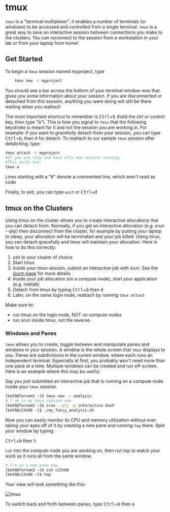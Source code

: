 # tmux

`tmux` is a "terminal multiplexer", it enables a number of terminals (or windows) to be accessed and controlled from a single terminal. `tmux` is a great way to save an interactive session between connections you make to the clusters. You can reconnect to the session from a workstation in your lab or from your laptop from home!

## Get Started

To begin a `tmux` session named myproject, type

``` bash
    tmux new -s myproject
```

You should see a bar across the bottom of your terminal window now that gives you some information about your session. If you are disconnected or detached from this session, anything you were doing will still be there waiting when you reattach

The most important shortcut to remember is <kbd>Ctrl</kbd>+<kbd>b</kbd> (hold the ctrl or control key, then type "b"). This is how you signal to `tmux` that the following keystroke is meant for it and not the session you are working in. For example: if you want to gracefully detach from your session, you can type <kbd>Ctrl</kbd>+<kbd>b</kbd>, then <kbd>d</kbd> for detach. To reattach to our sample `tmux` session after detatching, type:

``` bash
tmux attach -t myproject
#If you are lazy and have only one session running,
#This works too:
tmux a
```

Lines starting with a "#" denote a commented line, which aren't read as code

Finally, to exit, you can type `exit` or <kbd>Ctrl</kbd>+<kbd>d</kbd>

## tmux on the Clusters

Using tmux on the cluster allows you to create interactive allocations that you can detach from. Normally, if you get an interactive allocation (e.g. srun --pty) then disconnect from the cluster, for example by putting your laptop to sleep, your allocation will be terminated and your job killed. Using tmux, you can detach gracefully and tmux will maintain your allocation. Here is how to do this correctly:

1. ssh to your cluster of choice
2. Start tmux
3. Inside your tmux session, submit an interactive job with srun. See the [slurm page](/clusters-at-yale/job-scheduling#interactive-jobs) for more details
4. Inside your job allocation (on a compute node), start your application (e.g. matlab)
5. Detach from tmux by typing <kbd>Ctrl</kbd>+<kbd>b</kbd> then <kbd>d</kbd> 
6. Later, on the same login node, reattach by running `tmux attach`

Make sure to:

* run tmux on the login node, NOT on compute nodes
* run srun inside tmux, not the reverse.

### Windows and Panes

`tmux` allows you to create, toggle between and manipulate panes and windows in your session. A window is the whole screen that `tmux` displays to you. Panes are subdivisions in the curent window, where each runs an independent terminal. Especially at first, you probably won't need more than one pane at a time. Multiple windows can be created and run off-screen. Here is an example where this may be useful.

Say you just submitted an interactive job that is running on a compute node inside your `tmux` session.

``` bash
[be59@farnam2 ~]$ tmux new -s analysis
# I am in my tmux session now
[be59@farnam2 ~]$ srun --pty -p interactive bash
[be59@c23n08 ~]$ ./my_fancy_analysis.sh
```

Now you can easily monitor its CPU and memory utilization without ever taking your eyes off of it by creating a new pane and running `top` there. Split your window by typing:

<kbd>Ctrl</kbd>+<kbd>b</kbd> then <kbd>%</kbd>

`ssh` into the compute node you are working on, then run top to watch your work as it runs all from the same window.

``` bash
# I'm in a new pane now.
[be59@farnam2 ~]$ ssh c23n08
[be59@c23n08 ~]$ top
```

Your view will look something like this:

![tmux](/img/tmux_ben.png)

To switch back and forth between panes, type <kbd>Ctrl</kbd>+<kbd>b</kbd> then <kbd>o</kbd>
